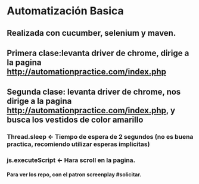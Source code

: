 # Automatización Basica

## Realizada con cucumber, selenium y maven.
## Primera clase:levanta driver de chrome, dirige a la pagina http://automationpractice.com/index.php
## Segunda clase: levanta driver de chrome, nos dirige a la pagina http://automationpractice.com/index.php, y busca los vestidos de color amarillo
### Thread.sleep <- Tiempo de espera de 2 segundos (no es buena practica, recomiendo utilizar esperas implicitas)
### js.executeScript <- Hara scroll en la pagina.

#### Para ver los repo, con el patron screenplay #solicitar.
